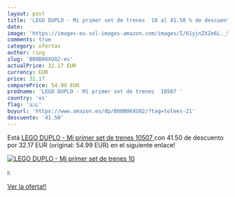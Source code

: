 ```yaml
---
layout: post
title: 'LEGO DUPLO - Mi primer set de trenes  10 al 41.50 % de descuento'
date: 
image: 'https://images-eu.ssl-images-amazon.com/images/I/61yjnZXZe6L._SL200_.jpg'
comments: true
category: ofertas
author: ring
slug: 'B00B06XU82-es'
actualPrice: 32.17 EUR
currency: EUR
price: 32.17
comparePrice: 54.99 EUR
prodname: 'LEGO DUPLO - Mi primer set de trenes  10507 '
country: 'es'
flag: '🇪🇸'
buyurl: 'https://www.amazon.es/dp/B00B06XU82/?tag=tolees-21'
descuento: '41.50'
---
```


Está [LEGO DUPLO - Mi primer set de trenes  10507 ](https://www.amazon.es/dp/B00B06XU82/?tag=tolees-21) con 41.50 de descuento por 32.17 EUR (original: 54.99 EUR) en el siguiente enlace!

[![LEGO DUPLO - Mi primer set de trenes  10](https://images-eu.ssl-images-amazon.com/images/I/61yjnZXZe6L._SL200_.jpg)](https://www.amazon.es/dp/B00B06XU82/?tag=tolees-21)

ℹ️:


[Ver la oferta!!](https://www.amazon.es/dp/B00B06XU82/?tag=tolees-21)
